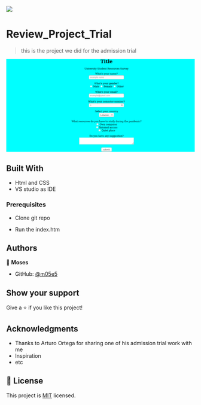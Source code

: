 
![](https://img.shields.io/badge/Microverse-blueviolet)

# Review_Project_Trial

> this is the project we did for the admission trial

![screenshot](./admission.png)


## Built With

- Html and CSS
- VS studio as IDE

### Prerequisites

- Clone git repo

- Run the index.htm


## Authors

👤 **Moses**

- GitHub: [@m05e5](https://github.com/m05e5)



## Show your support

Give a ⭐️ if you like this project!

## Acknowledgments

- Thanks to Arturo Ortega for sharing one of his admission trial work with me
- Inspiration
- etc

## 📝 License

This project is [MIT](./MIT.md) licensed.
